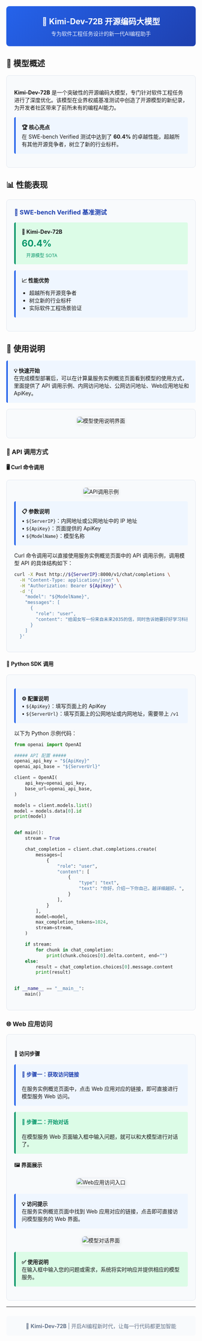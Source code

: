 <div style="background: linear-gradient(135deg, #2563eb, #1e40af); padding: 24px; border-radius: 8px; color: white; text-align: center; margin-bottom: 24px;">
  <h2 style="margin: 0; color: white;">🚀 Kimi-Dev-72B 开源编码大模型</h2>
  <p style="margin: 8px 0 0 0; opacity: 0.9;">专为软件工程任务设计的新一代AI编程助手</p>
</div>

## 🎯 模型概述

<div style="background: #f8fafc; border: 1px solid #e2e8f0; border-radius: 8px; padding: 20px; margin: 16px 0;">

**Kimi-Dev-72B** 是一个突破性的开源编码大模型，专门针对软件工程任务进行了深度优化。该模型在业界权威基准测试中创造了开源模型的新纪录，为开发者社区带来了前所未有的编程AI能力。

<div style="background: #eff6ff; border-left: 4px solid #2563eb; padding: 16px; margin: 16px 0; border-radius: 4px;">
  <strong>🏆 核心亮点</strong><br>
  在 SWE-bench Verified 测试中达到了 <strong>60.4%</strong> 的卓越性能，超越所有其他开源竞争者，树立了新的行业标杆。
</div>

</div>

## 📊 性能表现

<div style="background: #f8fafc; border: 1px solid #e2e8f0; border-radius: 8px; padding: 20px; margin: 16px 0;">

<h3 style="margin-top: 0; color: #1e40af;">🎯 SWE-bench Verified 基准测试</h3>

<div style="display: grid; grid-template-columns: repeat(auto-fit, minmax(250px, 1fr)); gap: 16px; margin: 16px 0;">
  <div style="background: #dcfce7; border-left: 4px solid #059669; padding: 16px; border-radius: 4px;">
    <strong>🥇 Kimi-Dev-72B</strong><br>
    <div style="font-size: 24px; font-weight: bold; color: #059669; margin: 8px 0;">60.4%</div>
    <span style="background: #dcfce7; color: #059669; padding: 4px 12px; border-radius: 12px; font-size: 12px;">开源模型 SOTA</span>
  </div>

  <div style="background: #eff6ff; border-left: 4px solid #2563eb; padding: 16px; border-radius: 4px;">
    <strong>📈 性能优势</strong><br>
    <ul style="margin: 8px 0 0 0; padding-left: 20px; font-size: 14px;">
      <li>超越所有开源竞争者</li>
      <li>树立新的行业标杆</li>
      <li>实际软件工程场景验证</li>
    </ul>
  </div>
</div>

</div>

## 📖 使用说明

<div style="background: #eff6ff; border-left: 4px solid #2563eb; padding: 16px; margin: 16px 0; border-radius: 4px;">
  <strong>💡 快速开始</strong><br>
  在完成模型部署后，可以在计算巢服务实例概览页面看到模型的使用方式，里面提供了 API 调用示例、内网访问地址、公网访问地址、Web应用地址和 ApiKey。
</div>

<div style="background: #f8fafc; border: 1px solid #e2e8f0; border-radius: 8px; padding: 20px; margin: 16px 0;">
  <div style="text-align: center; margin-bottom: 16px;">
    <img src="../image-cn/img-llm-use-desc.png" alt="模型使用说明界面" style="max-width: 100%; border-radius: 6px; box-shadow: 0 2px 8px rgba(0,0,0,0.1);">
  </div>
</div>

### 🔌 API 调用方式

#### 🖥️ Curl 命令调用

<div style="background: #f8fafc; border: 1px solid #e2e8f0; border-radius: 8px; padding: 20px; margin: 16px 0;">

<div style="text-align: center; margin-bottom: 16px;">
  <img src="../image-cn/img-api-call.png" alt="API调用示例" style="max-width: 100%; border-radius: 6px; box-shadow: 0 2px 8px rgba(0,0,0,0.1);">
</div>

<div style="background: #eff6ff; border-left: 4px solid #2563eb; padding: 16px; margin: 16px 0; border-radius: 4px;">
  <strong>📋 参数说明</strong><br>
  • <code>${ServerIP}</code>：内网地址或公网地址中的 IP 地址<br>
  • <code>${ApiKey}</code>：页面提供的 ApiKey<br>
  • <code>${ModelName}</code>：模型名称
</div>

Curl 命令调用可以直接使用服务实例概览页面中的 API 调用示例，调用模型 API 的具体结构如下：

```bash
curl -X Post http://${ServerIP}:8000/v1/chat/completions \
  -H "Content-Type: application/json" \
  -H "Authorization: Bearer ${ApiKey}" \
  -d '{
    "model": "${ModelName}",
    "messages": [
      {
        "role": "user",
        "content": "给闺女写一份来自未来2035的信，同时告诉她要好好学习科技，做科技的主人，推动科技，经济发展；她现在是3年级"
      }
    ]
  }'
```

</div>

#### 🐍 Python SDK 调用

<div style="background: #f8fafc; border: 1px solid #e2e8f0; border-radius: 8px; padding: 20px; margin: 16px 0;">

<div style="background: #eff6ff; border-left: 4px solid #2563eb; padding: 16px; margin: 16px 0; border-radius: 4px;">
  <strong>⚙️ 配置说明</strong><br>
  • <code>${ApiKey}</code>：填写页面上的 ApiKey<br>
  • <code>${ServerUrl}</code>：填写页面上的公网地址或内网地址，需要带上 <code>/v1</code>
</div>

以下为 Python 示例代码：

```python
from openai import OpenAI

##### API 配置 #####
openai_api_key = "${ApiKey}"
openai_api_base = "${ServerUrl}"

client = OpenAI(
    api_key=openai_api_key,
    base_url=openai_api_base,
)

models = client.models.list()
model = models.data[0].id
print(model)


def main():
    stream = True

    chat_completion = client.chat.completions.create(
        messages=[
            {
                "role": "user",
                "content": [
                    {
                        "type": "text",
                        "text": "你好，介绍一下你自己，越详细越好。",
                    }
                ],
            }
        ],
        model=model,
        max_completion_tokens=1024,
        stream=stream,
    )

    if stream:
        for chunk in chat_completion:
            print(chunk.choices[0].delta.content, end="")
    else:
        result = chat_completion.choices[0].message.content
        print(result)


if __name__ == "__main__":
    main()
```

</div>

### 🌐 Web 应用访问

<div style="background: #f8fafc; border: 1px solid #e2e8f0; border-radius: 8px; padding: 20px; margin: 16px 0;">

#### 📱 访问步骤

<div style="display: grid; grid-template-columns: repeat(auto-fit, minmax(250px, 1fr)); gap: 16px; margin: 16px 0;">

<div style="background: #eff6ff; border-left: 4px solid #2563eb; padding: 16px; border-radius: 4px;">
<h4 style="margin-top: 0; color: #1e40af;">🔗 步骤一：获取访问链接</h4>
<p style="margin: 0;">在服务实例概览页面中，点击 Web 应用对应的链接，即可直接进行模型服务 Web 访问。</p>
</div>

<div style="background: #dcfce7; border-left: 4px solid #059669; padding: 16px; border-radius: 4px;">
<h4 style="margin-top: 0; color: #059669;">💬 步骤二：开始对话</h4>
<p style="margin: 0;">在模型服务 Web 页面输入框中输入问题，就可以和大模型进行对话了。</p>
</div>

</div>

#### 🖼️ 界面展示

<div style="text-align: center; margin: 20px 0;">
  <img src="../image-cn/img-web.png" alt="Web应用访问入口" style="max-width: 100%; border-radius: 8px; box-shadow: 0 4px 8px rgba(0,0,0,0.1); border: 1px solid #e2e8f0;">
</div>

<div style="background: #eff6ff; border-left: 4px solid #2563eb; padding: 16px; margin: 16px 0; border-radius: 4px;">
  <strong>💡 访问提示</strong><br>
  在服务实例概览页面中找到 Web 应用对应的链接，点击即可直接访问模型服务的 Web 界面。
</div>

<div style="text-align: center; margin: 20px 0;">
  <img src="../image-cn/img-appflow.png" alt="模型对话界面" style="max-width: 100%; border-radius: 8px; box-shadow: 0 4px 8px rgba(0,0,0,0.1); border: 1px solid #e2e8f0;">
</div>

<div style="background: #dcfce7; border-left: 4px solid #059669; padding: 16px; margin: 16px 0; border-radius: 4px;">
  <strong>✅ 使用说明</strong><br>
  在输入框中输入您的问题或需求，系统将实时响应并提供相应的模型服务。
</div>

</div>





---

<div style="text-align: center; padding: 16px; background: #f8fafc; border-radius: 6px; margin-top: 24px;">
  <p style="margin: 0; color: #64748b; font-size: 14px;">
    🚀 <strong>Kimi-Dev-72B</strong> | 开启AI编程新时代，让每一行代码都更加智能
  </p>
</div>